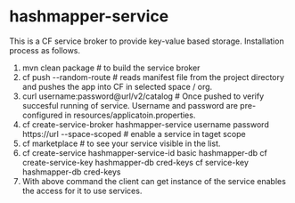 # hashmapper-service

This is a CF service broker to provide key-value based storage. Installation process as follows.

1) mvn clean package  # to build the service broker
2) cf push --random-route # reads manifest file from the project directory and pushes the app into CF in selected space / org. 
3) curl username:password@url/v2/catalog  # Once pushed to verify succesful running of service. Username and password are pre-configured in resources/applicatoin.properties.
4) cf create-service-broker hashmapper-service username password https://url --space-scoped # enable a service in taget scope
5) cf marketplace # to see your service visible in the list.
6) cf create-service hashmapper-service-id basic hashmapper-db
   cf create-service-key hashmapper-db cred-keys
   cf service-key hashmapper-db cred-keys
7) With above command the client can get instance of the service enables the access for it to use services.
   
